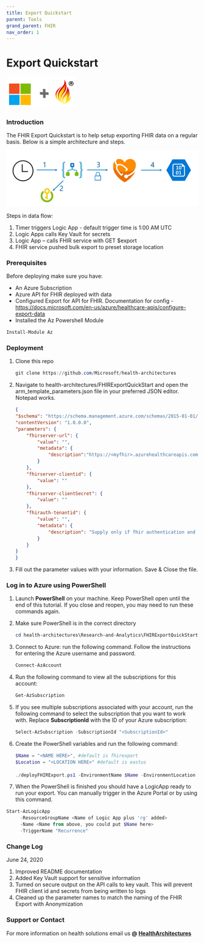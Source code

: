 ```yaml
---
title: Export Quickstart
parent: Tools
grand_parent: FHIR
nav_order: 1
---
```


# Export Quickstart 

![Microsoft and FHIR](/assets/images/msftfhir.png)

### Introduction 
The FHIR Export Quickstart is to help setup exporting FHIR data on a regular basis. Below is a simple architecture and steps.

![FHIRExportQuickstartArchitecture](/assets/images/FHIRExportQuickstartArchitecture.jpg)

Steps in data flow:
1. Timer triggers Logic App - default trigger time is 1:00 AM UTC
2. Logic Apps calls Key Vault for secrets
3. Logic App – calls FHIR service with GET $export
4. FHIR service pushed bulk export to preset storage location

### Prerequisites
Before deploying make sure you have:
- An Azure Subscription
- Azure API for FHIR deployed with data
- Configured Export for API for FHIR. Documentation for config - https://docs.microsoft.com/en-us/azure/healthcare-apis/configure-export-data
- Installed the Az Powershell Module

```PowerShell
Install-Module Az
```

### Deployment

1. Clone this repo

    ```powershell
    git clone https://github.com/Microsoft/health-architectures
    ```

2. Navigate to health-architectures/FHIRExportQuickStart and open the arm_template_parameters.json file in your preferred JSON editor. Notepad works.

    ```json
    {
    "$schema": "https://schema.management.azure.com/schemas/2015-01-01/deploymentParameters.json#",
    "contentVersion": "1.0.0.0",
    "parameters": {
        "fhirserver-url": {
            "value": "",
            "metadata": {
                "description":"https://<myfhir>.azurehealthcareapis.com  WARNING: make sure to remove the forward slash / after .com If you are using the FHIR Proxy enter the fhir proxy url."
            }
        },
        "fhirserver-clientid": {
            "value": ""
        },
        "fhirserver-clientSecret": {
            "value": ""
        },
        "fhirauth-tenantid": {
            "value": "",
            "metadata": {
                "description": "Supply only if fhir authentication and the deployment subscription are not in the same tenant. If you are unsure leave NULL or remove segment"
            }
        }
    }
    }
    ```

3. Fill out the parameter values with your information. Save & Close the file.

### Log in to Azure using PowerShell

1. Launch **PowerShell** on your machine. Keep PowerShell open until the end of this tutorial. If you close and reopen, you may need to run these commands again.

2. Make sure PowerShell is in the correct directory

   ```powershell
   cd health-architectures\Research-and-Analytics\FHIRExportQuickStart
    ```

3. Connect to Azure: run the following command. Follow the instructions for entering the Azure username and password.

    ```powershell
    Connect-AzAccount
    ```

4. Run the following command to view all the subscriptions for this account:

    ```powershell
    Get-AzSubscription
    ```

5. If you see multiple subscriptions associated with your account, run the following command to select the subscription that you want to work with. Replace **SubscriptionId** with the ID of your Azure subscription:

    ```powershell
    Select-AzSubscription -SubscriptionId "<SubscriptionId>"
    ```

6. Create the PowerShell variables and run the following command:

    ```powershell
    $Name = "<NAME HERE>", #default is fhirexport
    $Location = "<LOCATION HERE>" #default is eastus

    ./deployFHIRExport.ps1 -EnvironmentName $Name -EnvironmentLocation $Location
    ```

7. When the PowerShell is finished you should have a LogicApp ready to run your export. You can manually trigger in the Azure Portal or by using this command.

```powershell
Start-AzLogicApp
     -ResourceGroupName <Name of Logic App plus 'rg' added>
     -Name <Name from above, you could put $Name here>
     -TriggerName "Recurrence"
```

### Change Log

June 24, 2020

1. Improved README documentation
2. Added Key Vault support for sensitive information
3. Turned on secure output on the API calls to key vault. This will prevent FHIR client id and secrets from being written to logs
4. Cleaned up the parameter names to match the naming of the FHIR Export with Anonymization

### Support or Contact

For more information on health solutions email us **@ <a href="mailto:HealthArchitectures@microsoft.com">HealthArchitectures</a>**